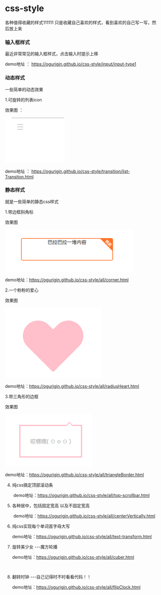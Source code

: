 # css-style
各种值得收藏的样式111111
只是收藏自己喜欢的样式，看到喜欢的自己写一写，然后放上来

### 输入框样式

最近非常常见的输入框样式，点击输入时提示上移

demo地址 ： https://ogurigin.github.io/css-style/input/input-type1

### 动态样式

一些简单的动态效果

1.可旋转的列表icon

效果图 ： 

![](./img/demo1.gif)

demo地址 ： https://ogurigin.github.io/css-style/transition/list-Transiton.html



### 静态样式

就是一些简单的静态css样式

1.带边框斜角标

效果图

![效果图](./img/corner.png)

demo地址：https://ogurigin.github.io/css-style/all/corner.html

2.一个粉粉的爱心

效果图

![效果图](./img/heart.png)



demo地址：https://ogurigin.github.io/css-style/all/radiusHeart.html

3.带三角形的边框

效果图

![效果图](./img/triangleBorder.png) 

demo地址：https://ogurigin.github.io/css-style/all/triangleBorder.html



4. 纯css搞定顶部滚动条

   ​	demo地址：https://ogurigin.github.io/css-style/all/top-scrollbar.html  

   

5. 各种居中，包括固定宽高  以及不固定宽高

   ​	demo地址：https://ogurigin.github.io/css-style/all/centerVertically.html


6. 纯css实现每个单词首字母大写

   demo地址：https://ogurigin.github.io/css-style/all/text-transform.html

   

7. 旋转美少女 ---魔方轮播

   demo地址：https://ogurigin.github.io/css-style/all/cuber.html

   ​	
8. 翻转时钟  ---自己记得时不时看看代码！！

   demo地址：https://ogurigin.github.io/css-style/all/flipClock.html	
   

   ​	

   

   

   

   
